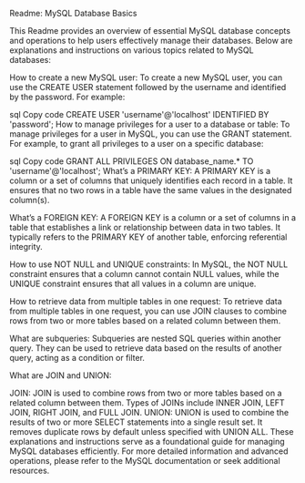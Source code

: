 Readme: MySQL Database Basics

This Readme provides an overview of essential MySQL database concepts and operations to help users effectively manage their databases. Below are explanations and instructions on various topics related to MySQL databases:

How to create a new MySQL user:
To create a new MySQL user, you can use the CREATE USER statement followed by the username and identified by the password. For example:

sql
Copy code
CREATE USER 'username'@'localhost' IDENTIFIED BY 'password';
How to manage privileges for a user to a database or table:
To manage privileges for a user in MySQL, you can use the GRANT statement. For example, to grant all privileges to a user on a specific database:

sql
Copy code
GRANT ALL PRIVILEGES ON database_name.* TO 'username'@'localhost';
What’s a PRIMARY KEY:
A PRIMARY KEY is a column or a set of columns that uniquely identifies each record in a table. It ensures that no two rows in a table have the same values in the designated column(s).

What’s a FOREIGN KEY:
A FOREIGN KEY is a column or a set of columns in a table that establishes a link or relationship between data in two tables. It typically refers to the PRIMARY KEY of another table, enforcing referential integrity.

How to use NOT NULL and UNIQUE constraints:
In MySQL, the NOT NULL constraint ensures that a column cannot contain NULL values, while the UNIQUE constraint ensures that all values in a column are unique.

How to retrieve data from multiple tables in one request:
To retrieve data from multiple tables in one request, you can use JOIN clauses to combine rows from two or more tables based on a related column between them.

What are subqueries:
Subqueries are nested SQL queries within another query. They can be used to retrieve data based on the results of another query, acting as a condition or filter.

What are JOIN and UNION:

JOIN: JOIN is used to combine rows from two or more tables based on a related column between them. Types of JOINs include INNER JOIN, LEFT JOIN, RIGHT JOIN, and FULL JOIN.
UNION: UNION is used to combine the results of two or more SELECT statements into a single result set. It removes duplicate rows by default unless specified with UNION ALL.
These explanations and instructions serve as a foundational guide for managing MySQL databases efficiently. For more detailed information and advanced operations, please refer to the MySQL documentation or seek additional resources.






